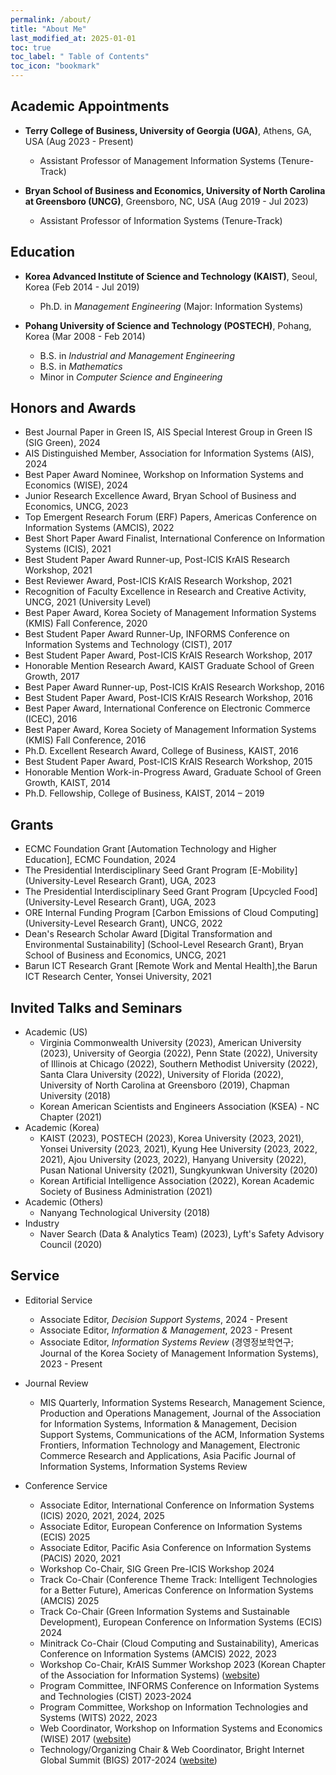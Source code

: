 ```yaml
---
permalink: /about/
title: "About Me"
last_modified_at: 2025-01-01
toc: true
toc_label: " Table of Contents"
toc_icon: "bookmark"
---
```


## Academic Appointments
* **Terry College of Business, University of Georgia (UGA)**, Athens, GA, USA (Aug 2023 - Present)
	* Assistant Professor of Management Information Systems (Tenure-Track)

* **Bryan School of Business and Economics, University of North Carolina at Greensboro (UNCG)**, Greensboro, NC, USA (Aug 2019 - Jul 2023)
	* Assistant Professor of Information Systems (Tenure-Track)


## Education
* **Korea Advanced Institute of Science and Technology (KAIST)**, Seoul, Korea (Feb 2014 - Jul 2019)
	* Ph.D. in *Management Engineering* (Major: Information Systems)

* **Pohang University of Science and Technology (POSTECH)**, Pohang, Korea (Mar 2008 - Feb 2014)
	* B.S. in *Industrial and Management Engineering*
	* B.S. in *Mathematics*
	* Minor in *Computer Science and Engineering*


## Honors and Awards
* Best Journal Paper in Green IS, AIS Special Interest Group in Green IS (SIG Green), 2024
* AIS Distinguished Member, Association for Information Systems (AIS), 2024
* Best Paper Award Nominee, Workshop on Information Systems and Economics (WISE), 2024
*	Junior Research Excellence Award, Bryan School of Business and Economics, UNCG, 2023
*	Top Emergent Research Forum (ERF) Papers, Americas Conference on Information Systems (AMCIS), 2022
*	Best Short Paper Award Finalist, International Conference on Information Systems (ICIS), 2021
* Best Student Paper Award Runner-up, Post-ICIS KrAIS Research Workshop, 2021
* Best Reviewer Award, Post-ICIS KrAIS Research Workshop, 2021
* Recognition of Faculty Excellence in Research and Creative Activity, UNCG, 2021 (University Level)
* Best Paper Award, Korea Society of Management Information Systems (KMIS) Fall Conference, 2020
* Best Student Paper Award Runner-Up, INFORMS Conference on Information Systems and Technology (CIST), 2017
* Best Student Paper Award, Post-ICIS KrAIS Research Workshop, 2017
* Honorable Mention Research Award, KAIST Graduate School of Green Growth, 2017
* Best Paper Award Runner-up, Post-ICIS KrAIS Research Workshop, 2016
* Best Student Paper Award, Post-ICIS KrAIS Research Workshop, 2016
* Best Paper Award, International Conference on Electronic Commerce (ICEC), 2016
* Best Paper Award, Korea Society of Management Information Systems (KMIS) Fall Conference, 2016
* Ph.D. Excellent Research Award, College of Business, KAIST, 2016
* Best Student Paper Award, Post-ICIS KrAIS Research Workshop, 2015
* Honorable Mention Work-in-Progress Award, Graduate School of Green Growth, KAIST, 2014
* Ph.D. Fellowship, College of Business, KAIST, 2014 – 2019

## Grants
*	ECMC Foundation Grant [Automation Technology and Higher Education], ECMC Foundation, 2024
*	The Presidential Interdisciplinary Seed Grant Program [E-Mobility] (University-Level Research Grant), UGA, 2023
*	The Presidential Interdisciplinary Seed Grant Program [Upcycled Food] (University-Level Research Grant), UGA, 2023
*	ORE Internal Funding Program [Carbon Emissions of Cloud Computing] (University-Level Research Grant), UNCG, 2022
* Dean's Research Scholar Award [Digital Transformation and Environmental Sustainability] (School-Level Research Grant), Bryan School of Business and Economics, UNCG, 2021
* Barun ICT Research Grant [Remote Work and Mental Health],the Barun ICT Research Center, Yonsei University, 2021

## Invited Talks and Seminars
* Academic (US)
	* Virginia Commonwealth University (2023), American University (2023), University of Georgia (2022), Penn State (2022), University of Illinois at Chicago (2022), Southern Methodist University (2022), Santa Clara University (2022), University of Florida (2022), University of North Carolina at Greensboro (2019), Chapman University (2018)
	* Korean American Scientists and Engineers Association (KSEA) - NC Chapter (2021)
* Academic (Korea)
	* KAIST (2023), POSTECH (2023), Korea University (2023, 2021), Yonsei University (2023, 2021), Kyung Hee University (2023, 2022, 2021), Ajou University (2023, 2022), Hanyang University (2022), Pusan National University (2021), Sungkyunkwan University (2020)
	* Korean Artificial Intelligence Association (2022), Korean Academic Society of Business Administration (2021)
* Academic (Others)
	* Nanyang Technological University (2018)
* Industry
	* Naver Search (Data & Analytics Team) (2023), Lyft's Safety Advisory Council (2020)

## Service
* Editorial Service
	* Associate Editor, *Decision Support Systems*, 2024 - Present
	* Associate Editor, *Information & Management*, 2023 - Present
	* Associate Editor, *Information Systems Review* (경영정보학연구; Journal of the Korea Society of Management Information Systems), 2023 - Present

* Journal Review
	* MIS Quarterly, Information Systems Research, Management Science, Production and Operations Management, Journal of the Association for Information Systems, Information & Management, Decision Support Systems, Communications of the ACM, Information Systems Frontiers, Information Technology and Management, Electronic Commerce Research and Applications, Asia Pacific Journal of Information Systems, Information Systems Review

* Conference Service
	* Associate Editor, International Conference on Information Systems (ICIS) 2020, 2021, 2024, 2025
	* Associate Editor, European Conference on Information Systems (ECIS) 2025
	* Associate Editor, Pacific Asia Conference on Information Systems (PACIS) 2020, 2021
	* Workshop Co-Chair, SIG Green Pre-ICIS Workshop 2024
	* Track Co-Chair (Conference Theme Track: Intelligent Technologies for a Better Future), Americas Conference on Information Systems (AMCIS) 2025
	* Track Co-Chair (Green Information Systems and Sustainable Development), European Conference on Information Systems (ECIS) 2024
	* Minitrack Co-Chair (Cloud Computing and Sustainability), Americas Conference on Information Systems (AMCIS) 2022, 2023
	* Workshop Co-Chair, KrAIS Summer Workshop 2023 (Korean Chapter of the Association for Information Systems) ([website][1])
	* Program Committee, INFORMS Conference on Information Systems and Technologies (CIST) 2023-2024
	* Program Committee, Workshop on Information Technologies and Systems (WITS) 2022, 2023
	* Web Coordinator, Workshop on Information Systems and Economics (WISE) 2017 ([website][2])
	* Technology/Organizing Chair & Web Coordinator, Bright Internet Global Summit (BIGS) 2017-2024 ([website][3])

[1]: https://sites.google.com/view/krais-summer2023
[2]: https://wiseconf2017.wixsite.com/wise
[3]: http://brightinternet.org
